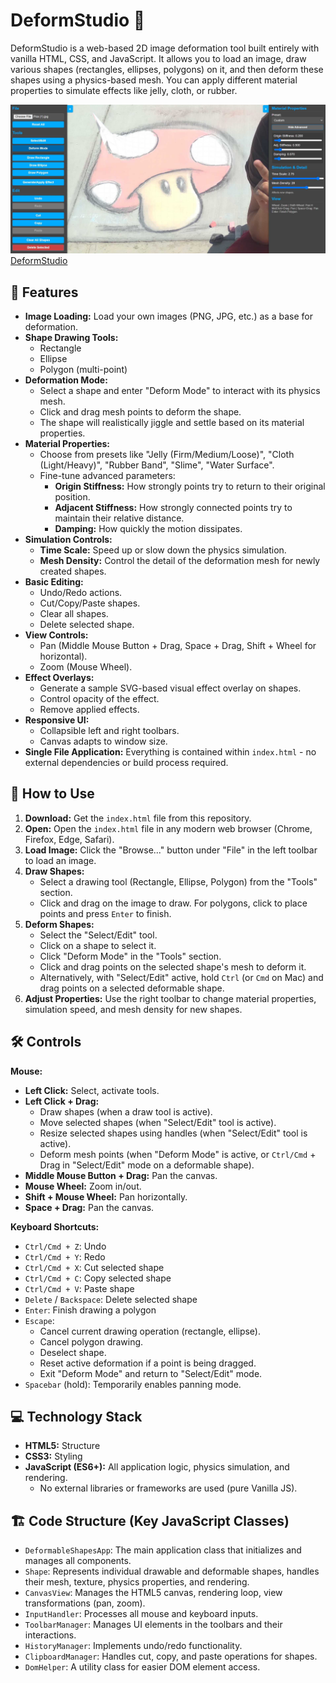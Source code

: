 # DeformStudio 🎨

DeformStudio is a web-based 2D image deformation tool built entirely with vanilla HTML, CSS, and JavaScript. It allows you to load an image, draw various shapes (rectangles, ellipses, polygons) on it, and then deform these shapes using a physics-based mesh. You can apply different material properties to simulate effects like jelly, cloth, or rubber.

![DeformStudio](screenshot.jpg)
[DeformStudio](https://deformstudio.netlify.app/)

## 🌟 Features

*   **Image Loading:** Load your own images (PNG, JPG, etc.) as a base for deformation.
*   **Shape Drawing Tools:**
    *   Rectangle
    *   Ellipse
    *   Polygon (multi-point)
*   **Deformation Mode:**
    *   Select a shape and enter "Deform Mode" to interact with its physics mesh.
    *   Click and drag mesh points to deform the shape.
    *   The shape will realistically jiggle and settle based on its material properties.
*   **Material Properties:**
    *   Choose from presets like "Jelly (Firm/Medium/Loose)", "Cloth (Light/Heavy)", "Rubber Band", "Slime", "Water Surface".
    *   Fine-tune advanced parameters:
        *   **Origin Stiffness:** How strongly points try to return to their original position.
        *   **Adjacent Stiffness:** How strongly connected points try to maintain their relative distance.
        *   **Damping:** How quickly the motion dissipates.
*   **Simulation Controls:**
    *   **Time Scale:** Speed up or slow down the physics simulation.
    *   **Mesh Density:** Control the detail of the deformation mesh for newly created shapes.
*   **Basic Editing:**
    *   Undo/Redo actions.
    *   Cut/Copy/Paste shapes.
    *   Clear all shapes.
    *   Delete selected shape.
*   **View Controls:**
    *   Pan (Middle Mouse Button + Drag, Space + Drag, Shift + Wheel for horizontal).
    *   Zoom (Mouse Wheel).
*   **Effect Overlays:**
    *   Generate a sample SVG-based visual effect overlay on shapes.
    *   Control opacity of the effect.
    *   Remove applied effects.
*   **Responsive UI:**
    *   Collapsible left and right toolbars.
    *   Canvas adapts to window size.
*   **Single File Application:** Everything is contained within `index.html` - no external dependencies or build process required.

## 🚀 How to Use

1.  **Download:** Get the `index.html` file from this repository.
2.  **Open:** Open the `index.html` file in any modern web browser (Chrome, Firefox, Edge, Safari).
3.  **Load Image:** Click the "Browse..." button under "File" in the left toolbar to load an image.
4.  **Draw Shapes:**
    *   Select a drawing tool (Rectangle, Ellipse, Polygon) from the "Tools" section.
    *   Click and drag on the image to draw. For polygons, click to place points and press `Enter` to finish.
5.  **Deform Shapes:**
    *   Select the "Select/Edit" tool.
    *   Click on a shape to select it.
    *   Click "Deform Mode" in the "Tools" section.
    *   Click and drag points on the selected shape's mesh to deform it.
    *   Alternatively, with "Select/Edit" active, hold `Ctrl` (or `Cmd` on Mac) and drag points on a selected deformable shape.
6.  **Adjust Properties:** Use the right toolbar to change material properties, simulation speed, and mesh density for new shapes.

## 🛠️ Controls

**Mouse:**
*   **Left Click:** Select, activate tools.
*   **Left Click + Drag:**
    *   Draw shapes (when a draw tool is active).
    *   Move selected shapes (when "Select/Edit" tool is active).
    *   Resize selected shapes using handles (when "Select/Edit" tool is active).
    *   Deform mesh points (when "Deform Mode" is active, or `Ctrl/Cmd` + Drag in "Select/Edit" mode on a deformable shape).
*   **Middle Mouse Button + Drag:** Pan the canvas.
*   **Mouse Wheel:** Zoom in/out.
*   **Shift + Mouse Wheel:** Pan horizontally.
*   **Space + Drag:** Pan the canvas.

**Keyboard Shortcuts:**
*   `Ctrl/Cmd + Z`: Undo
*   `Ctrl/Cmd + Y`: Redo
*   `Ctrl/Cmd + X`: Cut selected shape
*   `Ctrl/Cmd + C`: Copy selected shape
*   `Ctrl/Cmd + V`: Paste shape
*   `Delete` / `Backspace`: Delete selected shape
*   `Enter`: Finish drawing a polygon
*   `Escape`:
    *   Cancel current drawing operation (rectangle, ellipse).
    *   Cancel polygon drawing.
    *   Deselect shape.
    *   Reset active deformation if a point is being dragged.
    *   Exit "Deform Mode" and return to "Select/Edit" mode.
*   `Spacebar` (hold): Temporarily enables panning mode.

## 💻 Technology Stack

*   **HTML5:** Structure
*   **CSS3:** Styling
*   **JavaScript (ES6+):** All application logic, physics simulation, and rendering.
    *   No external libraries or frameworks are used (pure Vanilla JS).

## 🏗️ Code Structure (Key JavaScript Classes)

*   `DeformableShapesApp`: The main application class that initializes and manages all components.
*   `Shape`: Represents individual drawable and deformable shapes, handles their mesh, texture, physics properties, and rendering.
*   `CanvasView`: Manages the HTML5 canvas, rendering loop, view transformations (pan, zoom).
*   `InputHandler`: Processes all mouse and keyboard inputs.
*   `ToolbarManager`: Manages UI elements in the toolbars and their interactions.
*   `HistoryManager`: Implements undo/redo functionality.
*   `ClipboardManager`: Handles cut, copy, and paste operations for shapes.
*   `DomHelper`: A utility class for easier DOM element access.
